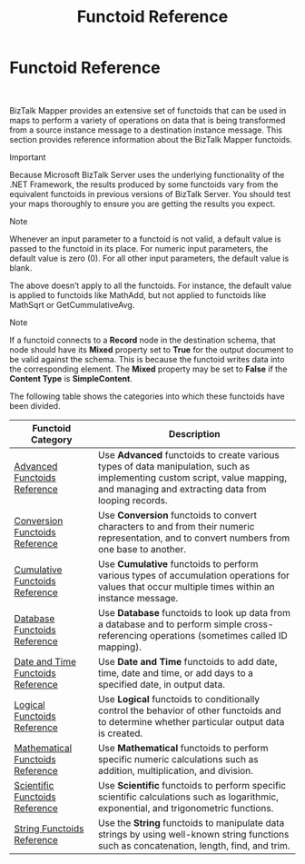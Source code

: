 ﻿---
title: Functoid Reference
TOCTitle: Functoid Reference
ms:assetid: ed56b236-3663-4a20-a2ea-14e4a4492bf8
ms:mtpsurl: https://msdn.microsoft.com/library/Aa561783(v=BTS.80)
ms:contentKeyID: 51533249
ms.date: 08/30/2017
mtps_version: v=BTS.80
---

# Functoid Reference

 

BizTalk Mapper provides an extensive set of functoids that can be used in maps to perform a variety of operations on data that is being transformed from a source instance message to a destination instance message. This section provides reference information about the BizTalk Mapper functoids.


> [!IMPORTANT]
> <P>Because Microsoft BizTalk Server uses the underlying functionality of the .NET Framework, the results produced by some functoids vary from the equivalent functoids in previous versions of BizTalk Server. You should test your maps thoroughly to ensure you are getting the results you expect.</P>




> [!NOTE]
> <P>Whenever an input parameter to a functoid is not valid, a default value is passed to the functoid in its place. For numeric input parameters, the default value is zero (0). For all other input parameters, the default value is blank.</P>
> <P>The above doesn’t apply to all the functoids. For instance, the default value is applied to functoids like MathAdd, but not applied to functoids like MathSqrt or GetCummulativeAvg.</P>




> [!NOTE]
> <P>If a functoid connects to a <STRONG>Record</STRONG> node in the destination schema, that node should have its <STRONG>Mixed</STRONG> property set to <STRONG>True</STRONG> for the output document to be valid against the schema. This is because the functoid writes data into the corresponding element. The <STRONG>Mixed</STRONG> property may be set to <STRONG>False</STRONG> if the <STRONG>Content Type</STRONG> is <STRONG>SimpleContent</STRONG>.</P>



The following table shows the categories into which these functoids have been divided.

<table>
<thead>
<tr class="header">
<th>Functoid Category</th>
<th>Description</th>
</tr>
</thead>
<tbody>
<tr class="odd">
<td><a href="advanced-functoids-reference.md">Advanced Functoids Reference</a></td>
<td>Use <strong>Advanced</strong> functoids to create various types of data manipulation, such as implementing custom script, value mapping, and managing and extracting data from looping records.</td>
</tr>
<tr class="even">
<td><a href="conversion-functoids-reference.md">Conversion Functoids Reference</a></td>
<td>Use <strong>Conversion</strong> functoids to convert characters to and from their numeric representation, and to convert numbers from one base to another.</td>
</tr>
<tr class="odd">
<td><a href="cumulative-functoids-reference.md">Cumulative Functoids Reference</a></td>
<td>Use <strong>Cumulative</strong> functoids to perform various types of accumulation operations for values that occur multiple times within an instance message.</td>
</tr>
<tr class="even">
<td><a href="database-functoids-reference.md">Database Functoids Reference</a></td>
<td>Use <strong>Database</strong> functoids to look up data from a database and to perform simple cross-referencing operations (sometimes called ID mapping).</td>
</tr>
<tr class="odd">
<td><a href="date-and-time-functoids-reference.md">Date and Time Functoids Reference</a></td>
<td>Use <strong>Date and Time</strong> functoids to add date, time, date and time, or add days to a specified date, in output data.</td>
</tr>
<tr class="even">
<td><a href="logical-functoids-reference.md">Logical Functoids Reference</a></td>
<td>Use <strong>Logical</strong> functoids to conditionally control the behavior of other functoids and to determine whether particular output data is created.</td>
</tr>
<tr class="odd">
<td><a href="mathematical-functoids-reference.md">Mathematical Functoids Reference</a></td>
<td>Use <strong>Mathematical</strong> functoids to perform specific numeric calculations such as addition, multiplication, and division.</td>
</tr>
<tr class="even">
<td><a href="scientific-functoids-reference.md">Scientific Functoids Reference</a></td>
<td>Use <strong>Scientific</strong> functoids to perform specific scientific calculations such as logarithmic, exponential, and trigonometric functions.</td>
</tr>
<tr class="odd">
<td><a href="string-functoids-reference.md">String Functoids Reference</a></td>
<td>Use the <strong>String</strong> functoids to manipulate data strings by using well-known string functions such as concatenation, length, find, and trim.</td>
</tr>
</tbody>
</table>

